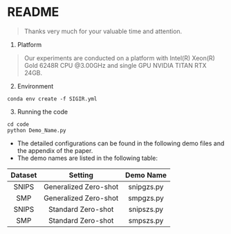 # README

> Thanks very much for your valuable time and attention.

1. Platform

>Our experiments are conducted on a platform with Intel(R) Xeon(R) Gold 6248R CPU @3.00GHz and single GPU NVIDIA TITAN RTX 24GB.


2. Environment

```
conda env create -f SIGIR.yml
```


3. Running the code 


```
cd code
python Demo_Name.py
```

- The detailed configurations can be found in the following demo files and the appendix of the paper.
- The demo names are listed in the following table:

| Dataset  |   Setting    |  Demo Name  |
| :------: | :----------: | :---------: |
|   SNIPS   | Generalized Zero-shot |     snipgzs.py      |
| SMP | Generalized Zero-shot |     smpgzs.py      |
|   SNIPS   | Standard Zero-shot |     snipszs.py      |
| SMP | Standard Zero-shot |     smpszs.py      |
